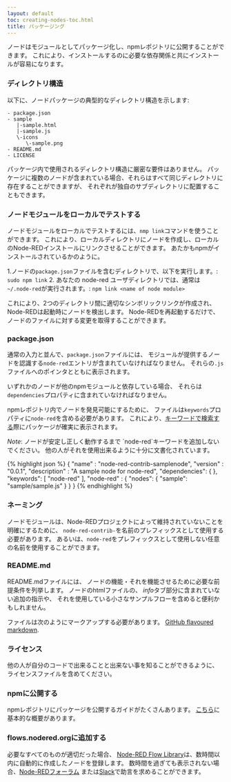 ```yaml
---
layout: default
toc: creating-nodes-toc.html
title: パッケージング
---
```


ノードはモジュールとしてパッケージ化し、npmレポジトリに公開することができます。
これにより、インストールするのに必要な依存関係と共にインストールが容易になります。

### ディレクトリ構造

以下に、ノードパッケージの典型的なディレクトリ構造を示します:

    - package.json
    - sample
       |-sample.html
       |-sample.js
       \-icons
          \-sample.png
    - README.md
    - LICENSE

パッケージ内で使用されるディレクトリ構造に厳密な要件はありません。
パッケージに複数のノードが含まれている場合、それらはすべて同じディレクトリに存在することができますが、
それぞれが独自のサブディレクトリに配置することもできます。

### ノードモジュールをローカルでテストする

ノードモジュールをローカルでテストするには、`nmp link`コマンドを使うことができます。
これにより、ローカルディレクトリにノードを作成し、ローカルのNode-REDインストールにリンクさせることができます。
あたかもnpmがインストールされているかのように。

1.ノードの`package.json`ファイルを含むディレクトリで、以下を実行します。: `sudo npm link`
2. あなたの node-red ユーザディレクトリでは、通常は`~/.node-red`が実行されます。: `npm link <name of node module>`

これにより、2つのディレクトリ間に適切なシンボリックリンクが作成され、
Node-REDは起動時にノードを検出します。
Node-REDを再起動するだけで、ノードのファイルに対する変更を取得することができます。

### package.json

通常の入力と並んで、`package.json`ファイルには、
モジュールが提供するノードを認識する`node-red`エントリが含まれていなければなりません。
それらの`.js`ファイルへのポインタとともに表示されます。

いずれかのノードが他のnpmモジュールと依存している場合、
それらは`dependencies`プロパティに含まれていなければなりません。

npmレポジトリ内でノードを発見可能にするために、
ファイルは`keywords`プロパティに`node-red`を含める必要があります。
これにより、[キーワードで検索する](https://www.npmjs.org/browse/keyword/node-red)際にパッケージが確実に表示されます。

<div class="doc-callout"><em>Note</em>: ノードが安定し正しく動作するまで
`node-red`キーワードを追加しないでください。
他の人がそれを使用出来るように十分に文書化されています。</div>

{% highlight json %}
{
    "name"         : "node-red-contrib-samplenode",
    "version"      : "0.0.1",
    "description"  : "A sample node for node-red",
    "dependencies": {
    },
    "keywords": [ "node-red" ],
    "node-red"     : {
        "nodes": {
            "sample": "sample/sample.js"
        }
    }
}
{% endhighlight %}

### ネーミング

ノードモジュールは、Node-REDプロジェクトによって維持されていないことを明確にするために、
`node-red-contrib-`を名前のプレフィックスとして使用する必要があります。
あるいは、`node-red`をプレフィックスとして使用しない任意の名前を使用することができます。

### README.md

README.mdファイルには、
ノードの機能・それを機能させるために必要な前提条件を列挙します。
ノードのhtmlファイルの、
*info*タブ部分に含まれていない追加の指示や、
それを使用している小さなサンプルフローを含めると便利かもしれません。

ファイルは次のようにマークアップする必要があります。
[GitHub flavoured markdown](https://help.github.com/articles/markdown-basics/).

### ライセンス

他の人が自分のコードで出来ることと出来ない事を知ることができるように、
ライセンスファイルを含めてください。

### npmに公開する

npmレポジトリにパッケージを公開するガイドがたくさんあります。
[こちら](https://docs.npmjs.com/misc/developers)に基本的な概要があります。

### flows.nodered.orgに追加する

必要なすべてのものが適切だった場合、
[Node-RED Flow Library](https://flows.nodered.org)は、数時間以内に自動的に作成したノードを登録します。
数時間を過ぎても表示されない場合、[Node-REDフォーラム](https://discourse.nodered.org)
または[Slack](https://nodered.org/slack)で助言を求めることができます。
